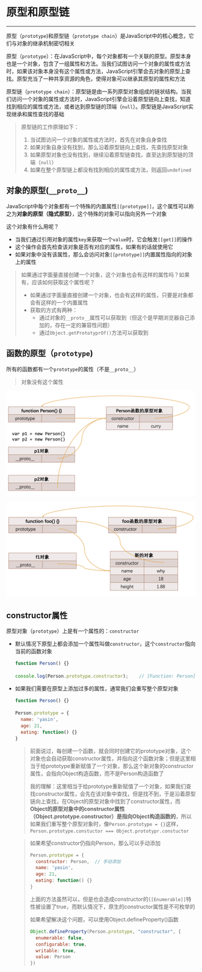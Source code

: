 # 原型和原型链

---

原型（`prototype`)和原型链（`prototype chain`）是JavaScript中的核心概念，它们与对象的继承机制密切相关

原型（`prototype`）：在JavaScript中，每个对象都有一个关联的原型。原型本身也是一个对象，包含了一组属性和方法。当我们试图访问一个对象的属性或方法时，如果该对象本身没有这个属性或方法，JavaScript引擎会去对象的原型上查找。原型充当了一种共享资源的角色，使得对象可以继承其原型的属性和方法

原型链（`prototype chain`）：原型链是由一系列原型对象组成的链状结构。当我们访问一个对象的属性或方法时，JavaScript引擎会沿着原型链向上查找，知道找到相应的属性或方法，或者达到原型链的顶端（`null`）。原型链是JavaScript实现继承和属性查找的基础

> 原型链的工作原理如下：
>
> 1. 当试图访问一个对象的属性或方法时，首先在对象自身查找
> 2. 如果对象自身没有找到，那么沿着原型链向上查找，先查找原型对象
> 3. 如果原型对象也没有找到，继续沿着原型链查找，直至达到原型链的顶端（`null`）
> 4. 如果在整个原型链上都没有找到相应的属性或方法，则返回`undefined`

## 对象的原型(`__proto__`)

JavaScript中每个对象都有一个特殊的内置属性`[[prototype]]`，这个属性可以称之为**对象的原型（隐式原型）**，这个特殊的对象可以指向另外一个对象

这个对象有什么用呢？

+ 当我们通过引用对象的属性`key`来获取一个`value`时，它会触发`[[get]]`的操作
+ 这个操作会首先检查该对象是否有对应的属性，如果有的话就使用它
+ 如果对象中没有该属性，那么会访问对象`[[prototype]]`内置属性指向的对象上的属性

> 如果通过字面量直接创建一个对象，这个对象也会有这样的属性吗？如果有，应该如何获取这个属性呢？
>
> + 如果通过字面量直接创建一个对象，也会有这样的属性，只要是对象都会有这样的一个内置属性
> + 获取的方式有两种：
>   + 通过对象的`__proto__`属性可以获取到（但这个是早期浏览器自己添加的，存在一定的兼容性问题）
>   + 通过`Object.getPrototyprOf()`方法可以获取到

## 函数的原型（`prototype`)

所有的函数都有一个`prototype`的属性（不是`__proto__`）

> 对象没有这个属性

![PixPin_2025-03-18_16-54-23](./image/PixPin_2025-03-18_16-54-23.png)

![PixPin_2025-03-18_16-54-54](./image/PixPin_2025-03-18_16-54-54.png)

## constructor属性

原型对象（`prototype`）上是有一个属性的：`constructor`

+ 默认情况下原型上都会添加一个属性叫做`constructor`，这个`constructor`指向当前的函数对象

  ```js
  function Person() {}
  
  console.log(Person.prototype.constructor);	// [Function: Person]
  ```

+ 如果我们需要在原型上添加过多的属性，通常我们会重写整个原型对象

  ```js
  function Person() {}
  
  Person.prototype = {
    name: 'yasin',
    age: 21,
    eating: function() {}
  }
  ```

  >  前面说过，每创建一个函数，就会同时创建它的prototype对象，这个对象也会自动获取constructor属性，并指向这个函数对象；但是这里相当于给prototype重新赋值了一个对象，那么这个新对象的constructor属性，会指向Object构造函数，而不是Person构造函数了
  >
  > 
  >
  > 我的理解：这里相当于给prototype重新赋值了一个对象，如果我们查找constructor属性，会先在该对象中查找，但是找不到，于是沿着原型链向上查找，在Object的原型对象中找到了constructor属性，而**Object的原型对象中的constructor属性（Object.prototype.constructor）是指向Object构造函数的**，所以如果我们重写整个原型对象时，像`Person.prototype = {}`这样，`Person.prototype.constuctor === Object.prototypr.constuctor`

  > 如果希望constructor仍指向Person，那么可以手动添加
  >
  > ```js
  > Person.prototype = {
  >   constructor: Person,	// 手动添加
  >   name: 'yasin',
  >   age: 21,
  >   eating: function() {}
  > }
  > ```
  >
  > 上面的方法虽然可以，但是也会造成constructor的`[[Enumerable]]`特性被设置了true，而默认情况下，原生的constructor属性是不可枚举的
  >
  > 如果希望解决这个问题，可以使用Object.defineProperty()函数
  >
  > ```js
  > Object.defineProperty(Person.prototype, "constructor", {
  >   enumerable: false,
  >   configurable: true,
  >   writable: true,
  >   value: Person
  > })
  > ```

## 
